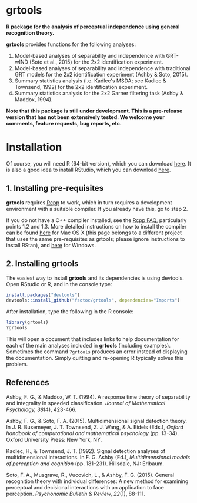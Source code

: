 # grtools
**R package for the analysis of perceptual independence using general recognition theory.**

**grtools** provides functions for the following analyses:

1. Model-based analyses of separability and independence with GRT-wIND (Soto et al., 2015) for the 2x2 identification experiment.
2. Model-based analyses of separability and independence with traditional GRT models for the 2x2 identification experiment (Ashby & Soto, 2015).
3. Summary statistics analysis (i.e. Kadlec's MSDA; see Kadlec & Townsend, 1992) for the 2x2 identification experiment.
4. Summary statistics analysis for the 2x2 Garner filtering task (Ashby & Maddox, 1994).

**Note that this package is still under development. This is a pre-release version that has not been extensively tested. We welcome your comments, feature requests, bug reports, etc.**

# Installation

Of course, you will need R (64-bit version), which you can download [here](http://cran.rstudio.com/). It is also a good idea to install RStudio, which you can download [here](http://www.rstudio.com/products/rstudio/download/).

## 1. Installing pre-requisites
**grtools** requires [Rcpp](http://cran.r-project.org/web/packages/Rcpp/index.html) to work, which in turn requires a development environment with a suitable compiler. If you already have this, go to step 2.

If you do not have a C++ compiler installed, see the [Rcpp FAQ](http://cran.r-project.org/web/packages/Rcpp/vignettes/Rcpp-FAQ.pdf), particularly points 1.2 and 1.3. More detailed instructions on how to install the compiler can be found [here](https://github.com/stan-dev/rstan/wiki/RStan-Mac-OS-X-Prerequisite-Installation-Instructions) for Mac OS X (this page belongs to a different project that uses the same pre-requisites as grtools; please ignore instructions to install RStan), and [here](https://github.com/stan-dev/rstan/wiki/Install-Rtools-for-Windows) for Windows.


## 2. Installing grtools
The easiest way to install **grtools** and its dependencies is using devtools. Open RStudio or R, and in the console type:

```R
install.packages("devtools")
devtools::install_github("fsotoc/grtools", dependencies="Imports")
```

After installation, type the following in the R console:

```R
library(grtools)
?grtools
```

This will open a document that includes links to help documentation for each of the main analyses included in **grtools** (including examples). Sometimes the command ```?grtools``` produces an error instead of displaying the documentation. Simply quitting and re-opening R typically solves this problem.


References
----------
Ashby, F. G., & Maddox, W. T. (1994). A response time theory of separability and integrality in speeded classification. *Journal of Mathematical Psychology, 38*(4), 423-466.

Ashby, F. G., & Soto, F. A. (2015). Multidimensional signal detection theory. In J. R. Busemeyer, J. T. Townsend, Z. J. Wang, & A. Eidels (Eds.), *Oxford handbook of computational and mathematical psychology* (pp. 13-34). Oxford University Press: New York, NY.

Kadlec, H., & Townsend, J. T. (1992). Signal detection analyses of multidimensional interactions. In F. G. Ashby
(Ed.), *Multidimensional models of perception and cognition* (pp. 181–231). Hillsdale, NJ: Erlbaum.

Soto, F. A., Musgrave, R., Vucovich, L., & Ashby, F. G. (2015). General recognition theory with individual differences: A new method for examining perceptual and decisional interactions with an application to face perception. *Psychonomic Bulletin & Review, 22*(1), 88-111.

